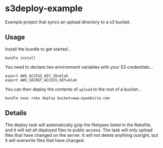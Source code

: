 # s3deploy-example
Example project that syncs an upload directory to a s3 bucket.

## Usage

Install the bundle to get started...

```shell
bundle install
```

You need to declare two environment variables with your S3 credentials...

```shell
export AWS_ACCESS_KEY_ID=blah
export AWS_SECRET_ACCESS_KEY=blah
```

You can then deploy the contents of `upload` to the root of a bucket...

```shell
bundle exec rake deploy bucket=www.mywebsite.com
```

## Details

The deploy task will automatically gzip the filetypes listed in the Rakefile, and it will
set all deployed files to public access. The task will only upload files that have changed
on the server. It will not delete anything outright, but it will overwrite files that have changed.
